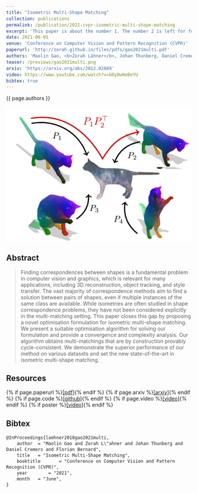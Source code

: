 ```yaml
---
title: "Isometric Multi-Shape Matching"
collection: publications
permalink: /publication/2021-cvpr-isometric-multi-shape-matching
excerpt: 'This paper is about the number 1. The number 2 is left for future work.'
date: 2021-06-01
venue: 'Conference on Computer Vision and Pattern Recognition (CVPR)'
paperurl: 'http://zorah.github.io/files/pdfs/gao2021multi.pdf'
authors: 'Maolin Gao, <b>Zorah Lähner</b>, Johan Thunberg, Daniel Cremers, Florian Bernard'
teaser: /previews/gao2021multi.png
arxiv: 'https://arxiv.org/abs/2012.02689'
video: https://www.youtube.com/watch?v=bDy0wHeBeYU
bibtex: true
---
```


{{ page.authors }}

<img class="pub_teaser" src="../images/previews/gao2021multi.png" alt="Teaser Image" title="teaser" />

## Abstract

> Finding correspondences between shapes is a fundamental problem in computer vision and graphics, which is relevant for many applications, including 3D reconstruction, object tracking, and style transfer. The vast majority of correspondence methods aim to find a solution between pairs of shapes, even if multiple instances of the same class are available. While isometries are often studied in shape correspondence problems, they have not been considered explicitly in the multi-matching setting. This paper closes this gap by proposing a novel optimisation formulation for isometric multi-shape matching. We present a suitable optimisation algorithm for solving our formulation and provide a convergence and complexity analysis. Our algorithm obtains multi-matchings that are by construction provably cycle-consistent. We demonstrate the superior performance of our method on various datasets and set the new state-of-the-art in isometric multi-shape matching.

## Resources

{% if page.paperurl %}<a href=" {{ page.paperurl }} ">[pdf]</a>{% endif %} {% if page.arxiv %}<a href=" {{ page.arxiv }} ">[arxiv]</a>{% endif %} {% if page.code %}<a href=" {{ page.code }} ">[github]</a>{% endif %} {% if page.video %}<a href=" {{ page.video }} ">[video]</a>{% endif %} {% if poster %}<a href=" {{ page.poster }} ">[video]</a>{% endif %}


## Bibtex

    @InProceedings{laehner2018gao2021multi,
        author 	= "Maolin Gao and Zorah L\"ahner and Johan Thunberg and Daniel Cremers and Florian Bernard",
        title 	= "Isometric Multi-Shape Matching",
        booktitle    	= "Conference on Computer Vision and Pattern Recognition (CVPR)",
        year 		= "2021",
        month 	= "June",
    }
